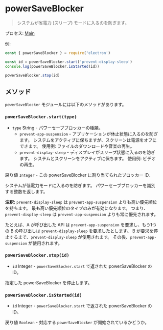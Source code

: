 # powerSaveBlocker

> システムが省電力 (スリープ) モードに入るのを防ぎます。

プロセス: [Main](../glossary.md#main-process)

例:

```javascript
const { powerSaveBlocker } = require('electron')

const id = powerSaveBlocker.start('prevent-display-sleep')
console.log(powerSaveBlocker.isStarted(id))

powerSaveBlocker.stop(id)
```

## メソッド

`powerSaveBlocker` モジュールには以下のメソッドがあります。

### `powerSaveBlocker.start(type)`

* `type` String - パワーセーブブロッカーの種類。
  * `prevent-app-suspension` - アプリケーションが休止状態に入るのを防ぎます。 システムをアクティブに保ちますが、スクリーンは電源をオフにできます。 使用例: ファイルのダウンロードや音楽の再生。
  * `prevent-display-sleep` - ディスプレイがスリープ状態に入るのを防ぎます。 システムとスクリーンをアクティブに保ちます。 使用例: ビデオの再生。

戻り値 `Integer` - この powerSaveBlocker に割り当てられたブロッカー ID.

システムが低電力モードに入るのを防ぎます。 パワーセーブブロッカーを識別する整数を返します。

**注釈:** `prevent-display-sleep` は `prevent-app-suspension` よりも高い優先順位を持ちます。 最も高い優先順位のタイプのみが有効になります。 つまり、`prevent-display-sleep` は `prevent-app-suspension` よりも常に優先されます。

たとえば、A が呼び出した API は `prevent-app-suspension` を要求し、もう1つの B の呼び出しは `prevent-display-sleep` を要求したとします。 B が要求を停止するまで、`prevent-display-sleep` が使用されます。 その後、`prevent-app-suspension` が使用されます。

### `powerSaveBlocker.stop(id)`

* `id` Integer - `powerSaveBlocker.start` で返された powerSaveBlocker の ID。

指定した powerSaveBlocker を停止します。

### `powerSaveBlocker.isStarted(id)`

* `id` Integer - `powerSaveBlocker.start` で返された powerSaveBlocker の ID。

戻り値 `Boolean` - 対応する `powerSaveBlocker` が開始されているかどうか。
